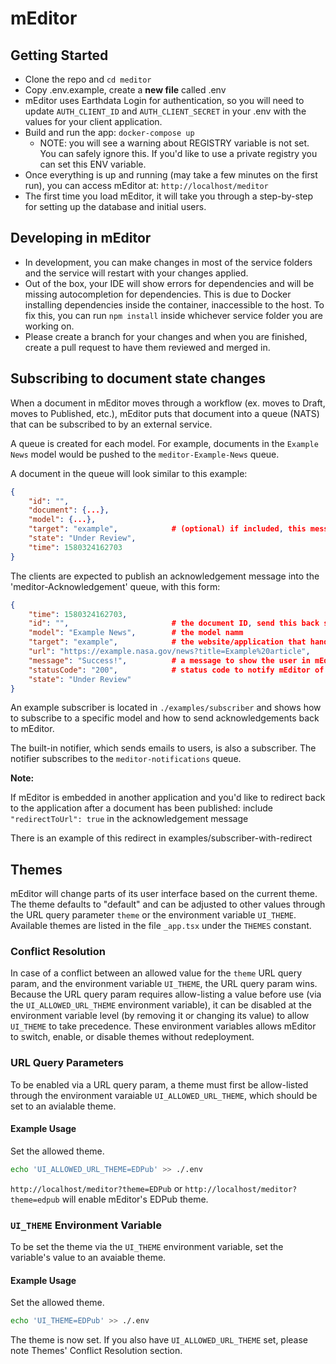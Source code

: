 # mEditor

## Getting Started

- Clone the repo and `cd meditor`
- Copy .env.example, create a **new file** called .env
- mEditor uses Earthdata Login for authentication, so you will need to update `AUTH_CLIENT_ID` and `AUTH_CLIENT_SECRET` in your .env with the values for your client application.
- Build and run the app: `docker-compose up`
  - NOTE: you will see a warning about REGISTRY variable is not set. You can safely ignore this. If you'd like to use a private registry you can set this ENV variable.
- Once everything is up and running (may take a few minutes on the first run), you can access mEditor at: `http://localhost/meditor`
- The first time you load mEditor, it will take you through a step-by-step for setting up the database and initial users.

## Developing in mEditor

- In development, you can make changes in most of the service folders and the service will restart with your changes applied.
- Out of the box, your IDE will show errors for dependencies and will be missing autocompletion for dependencies. This is due to Docker installing dependencies inside the container, inaccessible to the host. To fix this, you can run `npm install` inside whichever service folder you are working on.
- Please create a branch for your changes and when you are finished, create a pull request to have them reviewed and merged in.

## Subscribing to document state changes

When a document in mEditor moves through a workflow (ex. moves to Draft, moves to Published, etc.), mEditor puts that document into a queue (NATS) that can be subscribed to by an external service.

A queue is created for each model. For example, documents in the `Example News` model would be pushed to the `meditor-Example-News` queue.

A document in the queue will look similar to this example:

```json
{
    "id": "",
    "document": {...},
    "model": {...},
    "target": "example",            # (optional) if included, this message is only meant for a certain subscriber
    "state": "Under Review",
    "time": 1580324162703
}
```

The clients are expected to publish an acknowledgement message into the 'meditor-Acknowledgement' queue, with this form:

```json
{
    "time": 1580324162703,
    "id": "",                       # the document ID, send this back so mEditor knows which document to update
    "model": "Example News",        # the model namm
    "target": "example",            # the website/application that handled the document
    "url": "https://example.nasa.gov/news?title=Example%20article",     # an optional URL the document was published to
    "message": "Success!",          # a message to show the user in mEditor (could include a list of errors for failures)
    "statusCode": "200",            # status code to notify mEditor of success vs failure to publish
    "state": "Under Review"
}
```

An example subscriber is located in `./examples/subscriber` and shows how to subscribe to a specific model and how to send acknowledgements back to mEditor.

The built-in notifier, which sends emails to users, is also a subscriber. The notifier subscribes to the `meditor-notifications` queue.

**Note:**

If mEditor is embedded in another application and you'd like to redirect back to the application after a document has been published: include `"redirectToUrl": true` in the acknowledgement message

There is an example of this redirect in examples/subscriber-with-redirect

## Themes

mEditor will change parts of its user interface based on the current theme. The theme defaults to "default" and can be adjusted to other values through the URL query parameter `theme` or the environment variable `UI_THEME`. Available themes are listed in the file `_app.tsx` under the `THEMES` constant.

### Conflict Resolution

In case of a conflict between an allowed value for the `theme` URL query param, and the environment variable `UI_THEME`, the URL query param wins. Because the URL query param requires allow-listing a value before use (via the `UI_ALLOWED_URL_THEME` environment variable), it can be disabled at the environment variable level (by removing it or changing its value) to allow `UI_THEME` to take precedence. These environment variables allows mEditor to switch, enable, or disable themes without redeployment.

### URL Query Parameters

To be enabled via a URL query param, a theme must first be allow-listed through the environment varaiable `UI_ALLOWED_URL_THEME`, which should be set to an avialable theme.

#### Example Usage

Set the allowed theme.

```bash
echo 'UI_ALLOWED_URL_THEME=EDPub' >> ./.env
```

`http://localhost/meditor?theme=EDPub` or `http://localhost/meditor?theme=edpub` will enable mEditor's EDPub theme.

### `UI_THEME` Environment Variable

To be set the theme via the `UI_THEME` environment variable, set the variable's value to an avaiable theme.

#### Example Usage

Set the allowed theme.

```bash
echo 'UI_THEME=EDPub' >> ./.env
```

The theme is now set. If you also have `UI_ALLOWED_URL_THEME` set, please note Themes' Conflict Resolution section.
